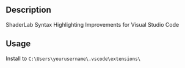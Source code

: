 ## Description

ShaderLab Syntax Highlighting Improvements for Visual Studio Code

## Usage

Install to `C:\Users\yourusername\.vscode\extensions\`
